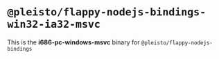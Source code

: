 # `@pleisto/flappy-nodejs-bindings-win32-ia32-msvc`

This is the **i686-pc-windows-msvc** binary for `@pleisto/flappy-nodejs-bindings`
